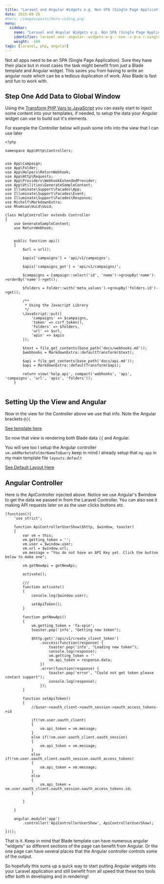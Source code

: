 ```yaml
---
title: "Laravel and Angular Widgets e.g. Non SPA (Single Page Application) Pattern "
date: 2015-08-26
#hero: /images/posts/hero-coding.png
menu:
  sidebar:
    name: "Laravel and Angular Widgets e.g. Non SPA (Single Page Application) Pattern "
    identifier: laravel-and--angular--widgets-e-g---non--s-p-a-(-single--page--application)--pattern-
    weight: -160
tags: [laravel, php, angular]
---
```


Not all apps need to be an SPA (Single Page Application). Sure they have their place but in most cases the task might benefit from just a Blade template and Angular widget. This saves you from having to write an angular route which can be a tedious duplication of work. Also Blade is fast and fun to work with.

## Step One Add Data to Global Window

Using the [Transform PHP Vars to JavaScript](https://github.com/laracasts/PHP-Vars-To-Js-Transformer) you can easily start to inject some content into your templates, if needed, to setup the data your Angular widget can use to build out it's elements.

For example the Controller below will push some info into the view that I can use later 

~~~
<?php

namespace App\Http\Controllers;


use App\Campaign;
use App\Folder;
use App\Helpers\ReturnWebhook;
use App\Http\Requests;
use App\Providers\WebhookExtendedProvider;
use App\Utilities\GenerateSampleContent;
use Illuminate\Support\Facades\App;
use Illuminate\Support\Facades\Event;
use Illuminate\Support\Facades\Response;
use Michelf\MarkdownExtra;
use Rhumsaa\Uuid\Uuid;

class HelpController extends Controller
{
    use GenerateSampleContent;
    use ReturnWebhook;


    public function api()
    {
        $url = url();

        $apis['campaigns'] = 'api/v1/campaigns';

        $apis['campaigns_get'] = 'api/v1/campaigns/';

        $campaigns = Campaign::select('id', 'name')->groupBy('name')->orderBy('name')->get();

        $folders = Folder::with('meta_values')->groupBy('folders.id')->get();

		/**
		 * Using the Javacript Library
		 */
        \JavaScript::put([
            'campaigns' => $campaigns,
            'token' => csrf_token(),
            'folders' => $folders,
            'url' => $url,
            'apis' => $apis
        ]);

        $text = file_get_contents(base_path('docs/webhooks.md'));
        $webhooks = MarkdownExtra::defaultTransform($text);

        $api = file_get_contents(base_path('docs/api.md'));
        $api = MarkdownExtra::defaultTransform($api);

        return view('help.api', compact('webhooks', 'api', 'campaigns', 'url', 'apis', 'folders'));
    }


~~~

## Setting Up the View and Angular

Now in the view for the Controller above we use that info. Note the Angular brackets `@{{`

[See template here](https://gist.github.com/alnutile/51662eac12d0cea9df60#file-partial-blade-php)

So now that view is rendering both Blade data `{{` and Angular.

You will see too I setup the Angular controller `vm.addMarketoFolderNameToQuery` keep in mind I already setup that `ng-app` in my main template file `layouts.default`

[See Default Layout Here](https://gist.github.com/alnutile/51662eac12d0cea9df60#file-default-blade-php)

## Angular Controller

Here is the ApiController injected above. Notice we use Angular's $window to get the data we passed in from the Laravel Controller. You can also see it making API requests later on as the user clicks buttons etc.

~~~
(function(){
    'use strict';

    function ApiControllerUserShow($http, $window, toaster)
    {
        var vm = this;
        vm.getting_token = '';
        vm.user = $window.user;
        vm.url = $window.url;
        vm.message = "You do not have an API Key yet. Click the button below to make one";

        vm.getNewApi = getNewApi;

        activate();

        ///
        function activate()
        {
            console.log($window.user);

            setApiToken();
        }

        function getNewApi()
        {
            vm.getting_token = 'fa-spin';
            toaster.pop('info', "Getting new token");

            $http.get('/api/v1/create_client_token')
                .success(function(response) {
                    toaster.pop('info', "Loading new token");
                    console.log(response);
                    vm.getting_token = ''
                    vm.api_token = response.data;
                })
                .error(function(response) {
                    toaster.pop('error', "Could not get token please contact support");
                    console.log(response);
                });
        }

        function setApiToken()
        {
            //$user->oauth_client->oauth_session->oauth_access_tokens->id

            if(!vm.user.oauth_client)
            {
                vm.api_token = vm.message;
            }
            else if(!vm.user.oauth_client.oauth_session)
            {
                vm.api_token = vm.message;
            }
            else if(!vm.user.oauth_client.oauth_session.oauth_access_tokens)
            {
                vm.api_token = vm.message;
            }
            else
            {
                vm.api_token = vm.user.oauth_client.oauth_session.oauth_access_tokens.id;
            }

        }

    }

    angular.module('app')
        .controller('ApiControllerUserShow', ApiControllerUserShow);

})();
~~~

That is it. Keep in mind that Blade template can have numerous angular "widgets" so different sections of the page can benefit from Angular. Or the one page can have several places that the Angular controller controls some of the output.

So hopefully this sums up a quick way to start putting Angular widgets into your Laravel application and still benefit from all speed that these too tools offer both in developing and in rendering!


